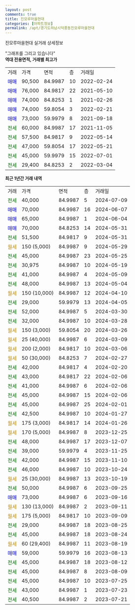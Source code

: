 ```yaml
---
layout: post
comments: true
title: 진모루마을현대
categories: [아파트정보]
permalink: /apt/경기도하남시덕풍동진모루마을현대
---
```


진모루마을현대 실거래 상세정보

<script type="text/javascript">
  google.charts.load('current', {'packages':['line', 'corechart']});
  google.charts.setOnLoadCallback(drawChart);

  function drawChart() {
    var data = new google.visualization.DataTable();
    data.addColumn('date', '거래일');
    data.addColumn('number', "매매");
    data.addColumn('number', "전세");
    data.addColumn('number', "전매");

    data.addRows([[new Date(Date.parse("2024-07-09")), null, 40000, null], [new Date(Date.parse("2024-06-07")), 70000, null, null], [new Date(Date.parse("2024-06-04")), 65000, null, null], [new Date(Date.parse("2024-05-31")), 70000, null, null], [new Date(Date.parse("2024-05-31")), null, 51500, null], [new Date(Date.parse("2024-05-29")), null, null, null], [new Date(Date.parse("2024-05-25")), null, 45000, null], [new Date(Date.parse("2024-05-19")), null, 30975, null], [new Date(Date.parse("2024-05-09")), null, 41000, null], [new Date(Date.parse("2024-05-04")), null, 48000, null], [new Date(Date.parse("2024-04-10")), null, null, null], [new Date(Date.parse("2024-04-05")), null, 29000, null], [new Date(Date.parse("2024-03-30")), null, 52000, null], [new Date(Date.parse("2024-03-28")), null, 32000, null], [new Date(Date.parse("2024-03-26")), null, null, null], [new Date(Date.parse("2024-03-09")), null, null, null], [new Date(Date.parse("2024-03-06")), null, null, null], [new Date(Date.parse("2024-02-27")), null, null, null], [new Date(Date.parse("2024-02-20")), null, 42000, null], [new Date(Date.parse("2024-02-06")), null, 43000, null], [new Date(Date.parse("2024-02-06")), null, 41000, null], [new Date(Date.parse("2024-02-06")), null, 45000, null], [new Date(Date.parse("2024-02-01")), null, 45000, null], [new Date(Date.parse("2024-01-27")), null, 42500, null], [new Date(Date.parse("2024-01-26")), null, null, null], [new Date(Date.parse("2023-12-25")), null, null, null], [new Date(Date.parse("2023-12-07")), null, 48000, null], [new Date(Date.parse("2023-11-25")), null, 39000, null], [new Date(Date.parse("2023-11-10")), null, 42000, null], [new Date(Date.parse("2023-10-24")), null, 46000, null], [new Date(Date.parse("2023-10-19")), null, null, null], [new Date(Date.parse("2023-09-25")), null, 50000, null], [new Date(Date.parse("2023-09-16")), 73000, null, null], [new Date(Date.parse("2023-09-11")), null, null, null], [new Date(Date.parse("2023-09-09")), null, null, null], [new Date(Date.parse("2023-08-25")), null, 29000, null], [new Date(Date.parse("2023-08-24")), null, 45000, null], [new Date(Date.parse("2023-08-19")), null, null, null], [new Date(Date.parse("2023-08-13")), 59000, null, null], [new Date(Date.parse("2023-08-12")), null, 45000, null], [new Date(Date.parse("2023-08-09")), null, 45000, null], [new Date(Date.parse("2023-07-25")), null, 45000, null], [new Date(Date.parse("2023-07-23")), null, 43000, null], [new Date(Date.parse("2023-07-21")), null, 40500, null]]);

    var options = {
      hAxis: {
        format: 'yyyy/MM/dd'
      },    
      lineWidth: 0,
      pointsVisible: true,    
      title: '최근 1년간 유형별 실거래가 분포',
      legend: { position: 'bottom' }
    };

    var formatter = new google.visualization.NumberFormat({pattern:'###,###'} );
    formatter.format(data, 1);
    formatter.format(data, 2);
    
    setTimeout(function() {
        var chart = new google.visualization.LineChart(document.getElementById('columnchart_material'));
        chart.draw(data, (options));
        document.getElementById('loading').style.display = 'none';
    }, 200);
  }
</script>


<div id="loading" style="z-index:20; display: block; margin-left: 0px">"그래프를 그리고 있습니다"</div>
<div id="columnchart_material" style="width: 95%; margin-left: 0px; display: block"></div>
<!-- contents start -->
<b>역대 전용면적, 거래별 최고가</b>
<table class="sortable">
    <tr>
      <td>거래</td>
      <td>가격</td>
      <td>면적</td>
      <td>층</td>
      <td>거래일</td>
    </tr>
        <tr>
          <td><a style="color: blue">매매</a></td>
          <td>90,500</td>
          <td>84.9987</td>
          <td>10</td>
          <td>2022-02-24</td>
        </tr>            <tr>
          <td><a style="color: blue">매매</a></td>
          <td>76,000</td>
          <td>84.9817</td>
          <td>22</td>
          <td>2021-05-10</td>
        </tr>            <tr>
          <td><a style="color: blue">매매</a></td>
          <td>74,000</td>
          <td>84.8253</td>
          <td>1</td>
          <td>2021-02-26</td>
        </tr>            <tr>
          <td><a style="color: blue">매매</a></td>
          <td>74,000</td>
          <td>59.8054</td>
          <td>3</td>
          <td>2022-02-21</td>
        </tr>            <tr>
          <td><a style="color: blue">매매</a></td>
          <td>73,000</td>
          <td>59.9979</td>
          <td>8</td>
          <td>2021-09-18</td>
        </tr>        
        <tr>
              <td><a style="color: darkgreen">전세</a></td>
              <td>60,000</td>
              <td>84.9987</td>
              <td>17</td>
              <td>2021-11-05</td>
            </tr>            <tr>
              <td><a style="color: darkgreen">전세</a></td>
              <td>57,500</td>
              <td>84.9817</td>
              <td>9</td>
              <td>2022-05-14</td>
            </tr>            <tr>
              <td><a style="color: darkgreen">전세</a></td>
              <td>47,000</td>
              <td>59.8054</td>
              <td>17</td>
              <td>2022-05-21</td>
            </tr>            <tr>
              <td><a style="color: darkgreen">전세</a></td>
              <td>45,000</td>
              <td>59.9979</td>
              <td>15</td>
              <td>2022-07-01</td>
            </tr>            <tr>
              <td><a style="color: darkgreen">전세</a></td>
              <td>29,400</td>
              <td>84.8253</td>
              <td>2</td>
              <td>2022-03-04</td>
            </tr>        
    
</table>

<b>최근 1년간 거래 내역</b>

<table class="sortable">
    <tr>
      <td>거래</td>
      <td>가격</td>
      <td>면적</td>
      <td>층</td>
      <td>거래일</td>
    </tr>
    <tr>
      <td><a style="color: darkgreen">전세</a></td>
      <td>40,000</td>
      <td>84.9987</td>
      <td>5</td>
      <td>2024-07-09</td>
    </tr>          <tr>
      <td><a style="color: blue">매매</a></td>
      <td>70,000</td>
      <td>84.9987</td>
      <td>16</td>
      <td>2024-06-07</td>
    </tr>          <tr>
      <td><a style="color: blue">매매</a></td>
      <td>65,000</td>
      <td>84.9987</td>
      <td>1</td>
      <td>2024-06-04</td>
    </tr>          <tr>
      <td><a style="color: blue">매매</a></td>
      <td>70,000</td>
      <td>84.8253</td>
      <td>14</td>
      <td>2024-05-31</td>
    </tr>          <tr>
      <td><a style="color: darkgreen">전세</a></td>
      <td>51,500</td>
      <td>84.9817</td>
      <td>9</td>
      <td>2024-05-31</td>
    </tr>          <tr>
      <td><a style="color: darkgoldenrod">월세</a></td>
      <td>150 (5,000)</td>
      <td>84.9987</td>
      <td>9</td>
      <td>2024-05-29</td>
    </tr>          <tr>
      <td><a style="color: darkgreen">전세</a></td>
      <td>45,000</td>
      <td>84.9987</td>
      <td>23</td>
      <td>2024-05-25</td>
    </tr>          <tr>
      <td><a style="color: darkgreen">전세</a></td>
      <td>30,975</td>
      <td>84.9987</td>
      <td>10</td>
      <td>2024-05-19</td>
    </tr>          <tr>
      <td><a style="color: darkgreen">전세</a></td>
      <td>41,000</td>
      <td>84.9987</td>
      <td>4</td>
      <td>2024-05-09</td>
    </tr>          <tr>
      <td><a style="color: darkgreen">전세</a></td>
      <td>48,000</td>
      <td>84.9987</td>
      <td>13</td>
      <td>2024-05-04</td>
    </tr>          <tr>
      <td><a style="color: darkgoldenrod">월세</a></td>
      <td>150 (10,000)</td>
      <td>84.9987</td>
      <td>12</td>
      <td>2024-04-10</td>
    </tr>          <tr>
      <td><a style="color: darkgreen">전세</a></td>
      <td>29,000</td>
      <td>59.9979</td>
      <td>13</td>
      <td>2024-04-05</td>
    </tr>          <tr>
      <td><a style="color: darkgreen">전세</a></td>
      <td>52,000</td>
      <td>84.9987</td>
      <td>5</td>
      <td>2024-03-30</td>
    </tr>          <tr>
      <td><a style="color: darkgreen">전세</a></td>
      <td>32,000</td>
      <td>84.9987</td>
      <td>10</td>
      <td>2024-03-28</td>
    </tr>          <tr>
      <td><a style="color: darkgoldenrod">월세</a></td>
      <td>150 (3,000)</td>
      <td>59.8054</td>
      <td>20</td>
      <td>2024-03-26</td>
    </tr>          <tr>
      <td><a style="color: darkgoldenrod">월세</a></td>
      <td>25 (40,000)</td>
      <td>84.9987</td>
      <td>6</td>
      <td>2024-03-09</td>
    </tr>          <tr>
      <td><a style="color: darkgoldenrod">월세</a></td>
      <td>200 (2,000)</td>
      <td>84.9817</td>
      <td>10</td>
      <td>2024-03-06</td>
    </tr>          <tr>
      <td><a style="color: darkgoldenrod">월세</a></td>
      <td>50 (30,000)</td>
      <td>84.8253</td>
      <td>7</td>
      <td>2024-02-27</td>
    </tr>          <tr>
      <td><a style="color: darkgreen">전세</a></td>
      <td>42,000</td>
      <td>84.9817</td>
      <td>4</td>
      <td>2024-02-20</td>
    </tr>          <tr>
      <td><a style="color: darkgreen">전세</a></td>
      <td>43,000</td>
      <td>84.9817</td>
      <td>22</td>
      <td>2024-02-06</td>
    </tr>          <tr>
      <td><a style="color: darkgreen">전세</a></td>
      <td>41,000</td>
      <td>84.9987</td>
      <td>6</td>
      <td>2024-02-06</td>
    </tr>          <tr>
      <td><a style="color: darkgreen">전세</a></td>
      <td>45,000</td>
      <td>84.9987</td>
      <td>15</td>
      <td>2024-02-06</td>
    </tr>          <tr>
      <td><a style="color: darkgreen">전세</a></td>
      <td>45,000</td>
      <td>84.9987</td>
      <td>25</td>
      <td>2024-02-01</td>
    </tr>          <tr>
      <td><a style="color: darkgreen">전세</a></td>
      <td>42,500</td>
      <td>84.9987</td>
      <td>10</td>
      <td>2024-01-27</td>
    </tr>          <tr>
      <td><a style="color: darkgoldenrod">월세</a></td>
      <td>175 (3,000)</td>
      <td>84.9817</td>
      <td>14</td>
      <td>2024-01-26</td>
    </tr>          <tr>
      <td><a style="color: darkgoldenrod">월세</a></td>
      <td>170 (5,000)</td>
      <td>84.9987</td>
      <td>8</td>
      <td>2023-12-25</td>
    </tr>          <tr>
      <td><a style="color: darkgreen">전세</a></td>
      <td>48,000</td>
      <td>84.9987</td>
      <td>17</td>
      <td>2023-12-07</td>
    </tr>          <tr>
      <td><a style="color: darkgreen">전세</a></td>
      <td>39,000</td>
      <td>59.9979</td>
      <td>4</td>
      <td>2023-11-25</td>
    </tr>          <tr>
      <td><a style="color: darkgreen">전세</a></td>
      <td>42,000</td>
      <td>84.9987</td>
      <td>15</td>
      <td>2023-11-10</td>
    </tr>          <tr>
      <td><a style="color: darkgreen">전세</a></td>
      <td>46,000</td>
      <td>84.9987</td>
      <td>10</td>
      <td>2023-10-24</td>
    </tr>          <tr>
      <td><a style="color: darkgoldenrod">월세</a></td>
      <td>25 (30,000)</td>
      <td>84.9987</td>
      <td>13</td>
      <td>2023-10-19</td>
    </tr>          <tr>
      <td><a style="color: darkgreen">전세</a></td>
      <td>50,000</td>
      <td>84.9987</td>
      <td>6</td>
      <td>2023-09-25</td>
    </tr>          <tr>
      <td><a style="color: blue">매매</a></td>
      <td>73,000</td>
      <td>84.9987</td>
      <td>6</td>
      <td>2023-09-16</td>
    </tr>          <tr>
      <td><a style="color: darkgoldenrod">월세</a></td>
      <td>130 (13,000)</td>
      <td>84.9987</td>
      <td>2</td>
      <td>2023-09-11</td>
    </tr>          <tr>
      <td><a style="color: darkgoldenrod">월세</a></td>
      <td>175 (5,000)</td>
      <td>84.9817</td>
      <td>10</td>
      <td>2023-09-09</td>
    </tr>          <tr>
      <td><a style="color: darkgreen">전세</a></td>
      <td>29,000</td>
      <td>84.9987</td>
      <td>18</td>
      <td>2023-08-25</td>
    </tr>          <tr>
      <td><a style="color: darkgreen">전세</a></td>
      <td>45,000</td>
      <td>84.9987</td>
      <td>18</td>
      <td>2023-08-24</td>
    </tr>          <tr>
      <td><a style="color: darkgoldenrod">월세</a></td>
      <td>60 (29,400)</td>
      <td>84.9987</td>
      <td>11</td>
      <td>2023-08-19</td>
    </tr>          <tr>
      <td><a style="color: blue">매매</a></td>
      <td>59,000</td>
      <td>59.9979</td>
      <td>16</td>
      <td>2023-08-13</td>
    </tr>          <tr>
      <td><a style="color: darkgreen">전세</a></td>
      <td>45,000</td>
      <td>84.9987</td>
      <td>18</td>
      <td>2023-08-12</td>
    </tr>          <tr>
      <td><a style="color: darkgreen">전세</a></td>
      <td>45,000</td>
      <td>84.9987</td>
      <td>8</td>
      <td>2023-08-09</td>
    </tr>          <tr>
      <td><a style="color: darkgreen">전세</a></td>
      <td>45,000</td>
      <td>84.9987</td>
      <td>10</td>
      <td>2023-07-25</td>
    </tr>          <tr>
      <td><a style="color: darkgreen">전세</a></td>
      <td>43,000</td>
      <td>84.9987</td>
      <td>1</td>
      <td>2023-07-23</td>
    </tr>          <tr>
      <td><a style="color: darkgreen">전세</a></td>
      <td>40,500</td>
      <td>84.9987</td>
      <td>2</td>
      <td>2023-07-21</td>
    </tr>      </table>
<!-- contents end -->    

